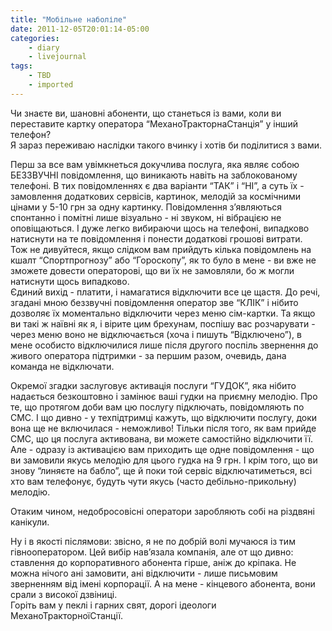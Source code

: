 ```yaml
---
title: "Мобільне наболіле"
date: 2011-12-05T20:01:14-05:00
categories:
    - diary
    - livejournal
tags:
    - TBD
    - imported
---
```


Чи знаєте ви, шановні абоненти, що станеться із вами, коли ви переставите картку оператора “МеханоТракторнаСтанція” у інший телефон?  
Я зараз переживаю наслідки такого вчинку і хотів би поділитися з вами.  
  
Перш за все вам увімкнеться докучлива послуга, яка являє собою БЕЗЗВУЧНІ повідомлення, що виникають навіть на заблокованому телефоні. В тих повідомленнях є два варіанти “ТАК” і “НІ”, а суть їх - замовлення додаткових сервісів, картинок, мелодій за космічними цінами у 5-10 грн за одну картинку. Повідомлення з’являються спонтанно і помітні лише візуально - ні звуком, ні вібрацією не оповіщаються. І дуже легко вибираючи щось на телефоні, випадково натиснути на те повідомлення і понести додаткові грошові витрати.  
Тож не дивуйтеся, якщо слідком вам прийдуть кілька повідомлень на кшалт “Спортпрогнозу” або “Гороскопу”, як то було в мене - ви вже не зможете довести операторові, що ви їх не замовляли, бо ж могли натиснути щось випадково.  
Єдиний вихід - платити, і намагатися відключити все це щастя. До речі, згадані мною беззвучні повідомлення оператор зве “КЛІК” і нібито дозволяє їх моментально відключити через меню сім-картки. Та якщо ви такі ж наївні як я, і вірите цим брехунам, поспішу вас розчарувати - через меню воно не відключається (хоча і пишуть “Відключено”), в мене особисто відключилися лише після другого поспіль звернення до живого оператора підтримки - за першим разом, очевидь, дана команда не відключати.  
  
Окремої згадки заслуговує активація послуги “ГУДОК”, яка нібито надається безкоштовно і замінює ваші гудки на приємну мелодію. Про те, що протягом доби вам цю послугу підключать, повідомляють по СМС. І що дивно - у техпідтримці кажуть, що відключити послугу, доки вона ще не включилася - неможливо! Тільки після того, як вам прийде СМС, що ця послуга активована, ви можете самостійно відключити її.  
Але - одразу із активацією вам приходить ще одне повідомлення - що ви замовили якусь мелодію для цього гудка на 9 грн. І крім того, що ви знову “линяєте на бабло”, ще й поки той сервіс відключатиметься, всі хто вам телефонує, будуть чути якусь (часто дебільно-прикольну) мелодію.  
  
Отаким чином, недобросовісні оператори заробляють собі на різдвяні канікули.  
  
Ну і в якості післямови: звісно, я не по добрій волі мучаюся із тим гівнооператором. Цей вибір нав’язала компанія, але от що дивно: ставлення до корпоративного абонента гірше, аніж до кріпака. Не можна нічого ані замовити, ані відключити - лише письмовим зверненням від імені корпорації. А на мене - кінцевого абонента, вони срали з високої дзвіниці.  
Горіть вам у пеклі і гарних свят, дорогі ідеологи МеханоТракторноїСтанції.